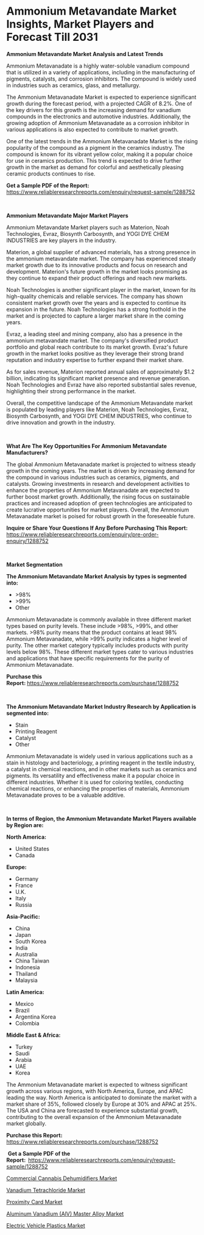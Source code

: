 <p><h1>Ammonium Metavandate Market Insights, Market Players and Forecast Till 2031</h1></p><p><strong>Ammonium Metavandate Market Analysis and Latest Trends</strong></p>
<p><p>Ammonium Metavanadate is a highly water-soluble vanadium compound that is utilized in a variety of applications, including in the manufacturing of pigments, catalysts, and corrosion inhibitors. The compound is widely used in industries such as ceramics, glass, and metallurgy.</p><p>The Ammonium Metavanadate Market is expected to experience significant growth during the forecast period, with a projected CAGR of 8.2%. One of the key drivers for this growth is the increasing demand for vanadium compounds in the electronics and automotive industries. Additionally, the growing adoption of Ammonium Metavanadate as a corrosion inhibitor in various applications is also expected to contribute to market growth.</p><p>One of the latest trends in the Ammonium Metavanadate Market is the rising popularity of the compound as a pigment in the ceramics industry. The compound is known for its vibrant yellow color, making it a popular choice for use in ceramics production. This trend is expected to drive further growth in the market as demand for colorful and aesthetically pleasing ceramic products continues to rise.</p></p>
<p><strong>Get a Sample PDF of the Report:&nbsp;</strong> <a href="https://www.reliableresearchreports.com/enquiry/request-sample/1288752">https://www.reliableresearchreports.com/enquiry/request-sample/1288752</a></p>
<p>&nbsp;</p>
<p><strong>Ammonium Metavandate Major Market Players</strong></p>
<p><p>Ammonium Metavandate Market players such as Materion, Noah Technologies, Evraz, Biosynth Carbosynth, and YOGI DYE CHEM INDUSTRIES are key players in the industry. </p><p>Materion, a global supplier of advanced materials, has a strong presence in the ammonium metavandate market. The company has experienced steady market growth due to its innovative products and focus on research and development. Materion's future growth in the market looks promising as they continue to expand their product offerings and reach new markets.</p><p>Noah Technologies is another significant player in the market, known for its high-quality chemicals and reliable services. The company has shown consistent market growth over the years and is expected to continue its expansion in the future. Noah Technologies has a strong foothold in the market and is projected to capture a larger market share in the coming years.</p><p>Evraz, a leading steel and mining company, also has a presence in the ammonium metavandate market. The company's diversified product portfolio and global reach contribute to its market growth. Evraz's future growth in the market looks positive as they leverage their strong brand reputation and industry expertise to further expand their market share.</p><p>As for sales revenue, Materion reported annual sales of approximately $1.2 billion, indicating its significant market presence and revenue generation. Noah Technologies and Evraz have also reported substantial sales revenue, highlighting their strong performance in the market.</p><p>Overall, the competitive landscape of the Ammonium Metavandate market is populated by leading players like Materion, Noah Technologies, Evraz, Biosynth Carbosynth, and YOGI DYE CHEM INDUSTRIES, who continue to drive innovation and growth in the industry.</p></p>
<p>&nbsp;</p>
<p><strong>What Are The Key Opportunities For Ammonium Metavandate Manufacturers?</strong></p>
<p><p>The global Ammonium Metavanadate market is projected to witness steady growth in the coming years. The market is driven by increasing demand for the compound in various industries such as ceramics, pigments, and catalysts. Growing investments in research and development activities to enhance the properties of Ammonium Metavanadate are expected to further boost market growth. Additionally, the rising focus on sustainable practices and increased adoption of green technologies are anticipated to create lucrative opportunities for market players. Overall, the Ammonium Metavanadate market is poised for robust growth in the foreseeable future.</p></p>
<p><strong>Inquire or Share Your Questions If Any Before Purchasing This Report:</strong> <a href="https://www.reliableresearchreports.com/enquiry/pre-order-enquiry/1288752">https://www.reliableresearchreports.com/enquiry/pre-order-enquiry/1288752</a></p>
<p>&nbsp;</p>
<p><strong>Market Segmentation</strong></p>
<p><strong>The Ammonium Metavandate Market Analysis by types is segmented into:</strong></p>
<p><ul><li>>98%</li><li>>99%</li><li>Other</li></ul></p>
<p><p>Ammonium Metavanadate is commonly available in three different market types based on purity levels. These include >98%, >99%, and other markets. >98% purity means that the product contains at least 98% Ammonium Metavanadate, while >99% purity indicates a higher level of purity. The other market category typically includes products with purity levels below 98%. These different market types cater to various industries and applications that have specific requirements for the purity of Ammonium Metavanadate.</p></p>
<p><strong>Purchase this Report:&nbsp;</strong><a href="https://www.reliableresearchreports.com/purchase/1288752">https://www.reliableresearchreports.com/purchase/1288752</a></p>
<p>&nbsp;</p>
<p><strong>The Ammonium Metavandate Market Industry Research by Application is segmented into:</strong></p>
<p><ul><li>Stain</li><li>Printing Reagent</li><li>Catalyst</li><li>Other</li></ul></p>
<p><p>Ammonium Metavanadate is widely used in various applications such as a stain in histology and bacteriology, a printing reagent in the textile industry, a catalyst in chemical reactions, and in other markets such as ceramics and pigments. Its versatility and effectiveness make it a popular choice in different industries. Whether it is used for coloring textiles, conducting chemical reactions, or enhancing the properties of materials, Ammonium Metavanadate proves to be a valuable additive.</p></p>
<p>&nbsp;</p>
<p><strong>In terms of Region, the Ammonium Metavandate Market Players available by Region are:</strong></p>
<p>
    <p> <strong> North America: </strong>
        <ul>
            <li>United States</li>
            <li>Canada</li>
        </ul>
        </p> 
    <p> <strong> Europe: </strong>
        <ul>
            <li>Germany</li>
            <li>France</li>
            <li>U.K.</li>
            <li>Italy</li>
            <li>Russia</li>
        </ul>
        </p> 
    <p> <strong> Asia-Pacific: </strong>
        <ul>
            <li>China</li>
            <li>Japan</li>
            <li>South Korea</li>
            <li>India</li>
            <li>Australia</li>
            <li>China Taiwan</li>
            <li>Indonesia</li>
            <li>Thailand</li>
            <li>Malaysia</li>
        </ul>
        </p> 
    <p> <strong> Latin America: </strong>
        <ul>
            <li>Mexico</li>
            <li>Brazil</li>
            <li>Argentina Korea</li>
            <li>Colombia</li>
        </ul>
        </p> 
    <p> <strong> Middle East & Africa: </strong>
        <ul>
            <li>Turkey</li>
            <li>Saudi</li>
            <li>Arabia</li>
            <li>UAE</li>
            <li>Korea</li>
        </ul>
    </p>
    </p>
<p><p>The Ammonium Metavanadate market is expected to witness significant growth across various regions, with North America, Europe, and APAC leading the way. North America is anticipated to dominate the market with a market share of 35%, followed closely by Europe at 30% and APAC at 25%. The USA and China are forecasted to experience substantial growth, contributing to the overall expansion of the Ammonium Metavanadate market globally.</p></p>
<p><strong>Purchase this Report: </strong><a href="https://www.reliableresearchreports.com/purchase/1288752">https://www.reliableresearchreports.com/purchase/1288752</a></p>
<p>&nbsp;<strong>Get a Sample PDF of the Report:&nbsp;&nbsp;</strong><a href="https://www.reliableresearchreports.com/enquiry/request-sample/1288752">https://www.reliableresearchreports.com/enquiry/request-sample/1288752</a></p>
<p><strong></strong></p>
<p><p><a href="https://noble-drawer-34c.notion.site/Commercial-Cannabis-Dehumidifiers-Market-Size-Growth-and-Forecast-from-2024-2031-b2c11eeb1c33434e8d0c856cc006f468">Commercial Cannabis Dehumidifiers Market</a></p><p><a href="https://github.com/gamblestampleyjenny50m5sl6/Market-Research-Report-List-1/blob/main/vanadium-tetrachloride-market.md">Vanadium Tetrachloride Market</a></p><p><a href="https://view.publitas.com/reportprime-1/proximity-card-market-research-report-reveals-the-latest-trends-and-opportunities-of-this-market-for-period-from-2024-2031/">Proximity Card Market</a></p><p><a href="https://github.com/wwwkeltoum/Market-Research-Report-List-2/blob/main/aluminum-vanadium-alv-master-alloy-market.md">Aluminum Vanadium (AlV) Master Alloy Market</a></p><p><a href="https://view.publitas.com/reportprime-1/electric-vehicle-plastics-market-research-report-provides-critical-insights-that-can-help-shape-business-development-and-investment-strategies/">Electric Vehicle Plastics Market</a></p></p>